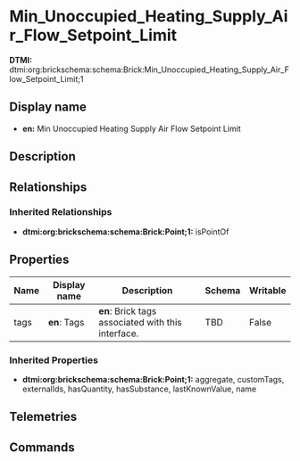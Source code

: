 # Min_Unoccupied_Heating_Supply_Air_Flow_Setpoint_Limit
**DTMI:** dtmi:org:brickschema:schema:Brick:Min_Unoccupied_Heating_Supply_Air_Flow_Setpoint_Limit;1
## Display name
- **en:** Min Unoccupied Heating Supply Air Flow Setpoint Limit
## Description
## Relationships
### Inherited Relationships
* **dtmi:org:brickschema:schema:Brick:Point;1:** isPointOf
## Properties
|Name|Display name|Description|Schema|Writable|
|-|-|-|-|-|
|tags|**en**: Tags|**en**: Brick tags associated with this interface.|TBD|False|
### Inherited Properties
* **dtmi:org:brickschema:schema:Brick:Point;1:** aggregate, customTags, externalIds, hasQuantity, hasSubstance, lastKnownValue, name
## Telemetries
## Commands
